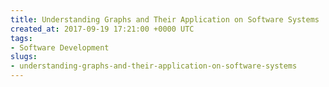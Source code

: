 ```yaml
---
title: Understanding Graphs and Their Application on Software Systems
created_at: 2017-09-19 17:21:00 +0000 UTC
tags:
- Software Development
slugs:
- understanding-graphs-and-their-application-on-software-systems
---
```


